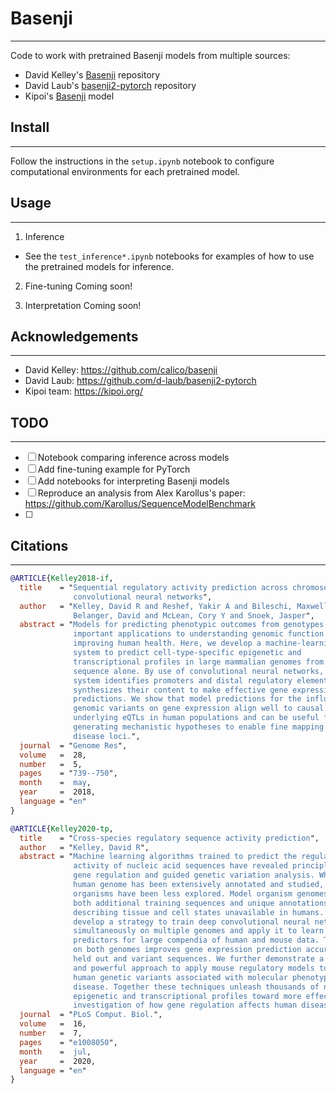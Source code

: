 # Basenji
---
Code to work with pretrained Basenji models from multiple sources:

- David Kelley's [Basenji]() repository
- David Laub's [basenji2-pytorch]() repository
- Kipoi's [Basenji]() model

## Install
---
Follow the instructions in the `setup.ipynb` notebook to configure computational environments for each pretrained model.

## Usage
---
1. Inference
 - See the `test_inference*.ipynb` notebooks for examples of how to use the pretrained models for inference.

2. Fine-tuning
Coming soon!

3. Interpretation
Coming soon!

## Acknowledgements
---
- David Kelley: https://github.com/calico/basenji
- David Laub: https://github.com/d-laub/basenji2-pytorch
- Kipoi team: https://kipoi.org/

## TODO
---
- [ ] Notebook comparing inference across models
- [ ] Add fine-tuning example for PyTorch
- [ ] Add notebooks for interpreting Basenji models
- [ ] Reproduce an analysis from Alex Karollus's paper: https://github.com/Karollus/SequenceModelBenchmark
- [ ]

## Citations
---
```bibtex
@ARTICLE{Kelley2018-if,
  title    = "Sequential regulatory activity prediction across chromosomes with
              convolutional neural networks",
  author   = "Kelley, David R and Reshef, Yakir A and Bileschi, Maxwell and
              Belanger, David and McLean, Cory Y and Snoek, Jasper",
  abstract = "Models for predicting phenotypic outcomes from genotypes have
              important applications to understanding genomic function and
              improving human health. Here, we develop a machine-learning
              system to predict cell-type-specific epigenetic and
              transcriptional profiles in large mammalian genomes from DNA
              sequence alone. By use of convolutional neural networks, this
              system identifies promoters and distal regulatory elements and
              synthesizes their content to make effective gene expression
              predictions. We show that model predictions for the influence of
              genomic variants on gene expression align well to causal variants
              underlying eQTLs in human populations and can be useful for
              generating mechanistic hypotheses to enable fine mapping of
              disease loci.",
  journal  = "Genome Res",
  volume   =  28,
  number   =  5,
  pages    = "739--750",
  month    =  may,
  year     =  2018,
  language = "en"
}
```

```bibtex
@ARTICLE{Kelley2020-tp,
  title    = "Cross-species regulatory sequence activity prediction",
  author   = "Kelley, David R",
  abstract = "Machine learning algorithms trained to predict the regulatory
              activity of nucleic acid sequences have revealed principles of
              gene regulation and guided genetic variation analysis. While the
              human genome has been extensively annotated and studied, model
              organisms have been less explored. Model organism genomes offer
              both additional training sequences and unique annotations
              describing tissue and cell states unavailable in humans. Here, we
              develop a strategy to train deep convolutional neural networks
              simultaneously on multiple genomes and apply it to learn sequence
              predictors for large compendia of human and mouse data. Training
              on both genomes improves gene expression prediction accuracy on
              held out and variant sequences. We further demonstrate a novel
              and powerful approach to apply mouse regulatory models to analyze
              human genetic variants associated with molecular phenotypes and
              disease. Together these techniques unleash thousands of non-human
              epigenetic and transcriptional profiles toward more effective
              investigation of how gene regulation affects human disease.",
  journal  = "PLoS Comput. Biol.",
  volume   =  16,
  number   =  7,
  pages    = "e1008050",
  month    =  jul,
  year     =  2020,
  language = "en"
}
```
